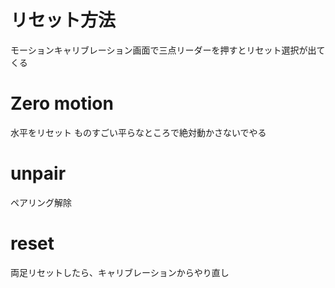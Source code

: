 # リセット方法
モーションキャリブレーション画面で三点リーダーを押すとリセット選択が出てくる

# Zero motion
水平をリセット
ものすごい平らなところで絶対動かさないでやる

# unpair
ペアリング解除

# reset
両足リセットしたら、キャリブレーションからやり直し